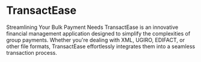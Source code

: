 # TransactEase
Streamlining Your Bulk Payment Needs  TransactEase is an innovative financial management application designed to simplify the complexities of group payments. Whether you're dealing with XML, UGIRO, EDIFACT, or other file formats, TransactEase effortlessly integrates them into a seamless transaction process.
